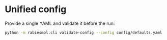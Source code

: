 
# Unified config

Provide a single YAML and validate it before the run:
```bash
python -m rabiesmol.cli validate-config --config config/defaults.yaml
```
